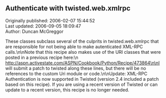 ## Authenticate with twisted.web.xmlrpc  
Originally published: 2006-02-07 15:44:52  
Last updated: 2006-09-05 18:09:47  
Author: Duncan McGreggor  
  
These classes subclass several of the culprits in twisted.web.xmlrpc that are responsible for not being able to make autenticated XML-RPC calls.\n\nNote that this recipe also makes use of the URI classes that were posted in a previous recipe here:\n  http://aspn.activestate.com/ASPN/Cookbook/Python/Recipe/473864\n\nI will submit a patch to twisted along these lines, but there will be no references to the custom Uri module or code.\n\nUpdate: XML-RPC Authentication is now supported in Twisted (version 2.4 included a patch based on this recipe). If you are using a recent version of Twisted or can update to a recent version, this recipe is no longer needed.